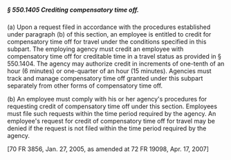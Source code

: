 ##### § 550.1405 Crediting compensatory time off. #####

(a) Upon a request filed in accordance with the procedures established under paragraph (b) of this section, an employee is entitled to credit for compensatory time off for travel under the conditions specified in this subpart. The employing agency must credit an employee with compensatory time off for creditable time in a travel status as provided in § 550.1404. The agency may authorize credit in increments of one-tenth of an hour (6 minutes) or one-quarter of an hour (15 minutes). Agencies must track and manage compensatory time off granted under this subpart separately from other forms of compensatory time off.

(b) An employee must comply with his or her agency's procedures for requesting credit of compensatory time off under this section. Employees must file such requests within the time period required by the agency. An employee's request for credit of compensatory time off for travel may be denied if the request is not filed within the time period required by the agency.

[70 FR 3856, Jan. 27, 2005, as amended at 72 FR 19098, Apr. 17, 2007]